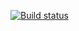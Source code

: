 [![Build status](https://ci.appveyor.com/api/projects/status/l006wbf79nydeuo0/branch/main?svg=true)](https://ci.appveyor.com/project/IldarVID/patterns-2/branch/main)
